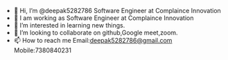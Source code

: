 - 👋 Hi, I’m @deepak5282786 Software Engineer at Complaince Innovation
- 🌱 I am working as Software Engineer at Complaince Innovation
- 👀 I’m interested in learning new things.
- 💞️ I’m looking to collaborate on github,Google meet,zoom.
- 📫 How to reach me Email:deepak5282786@gmail.com Mobile:7380840231

<!---
deepak5282786/deepak5282786 is a ✨ special ✨ repository because its `README.md` (this file) appears on your GitHub profile.
You can click the Preview link to take a look at your changes.
--->
